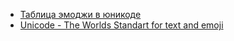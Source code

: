 - [Таблица эмоджи в юникоде](https://unicode-table.com/ru/sets/emoji/)
- [Unicode - The Worlds Standart for text and emoji](https://home.unicode.org/) 

